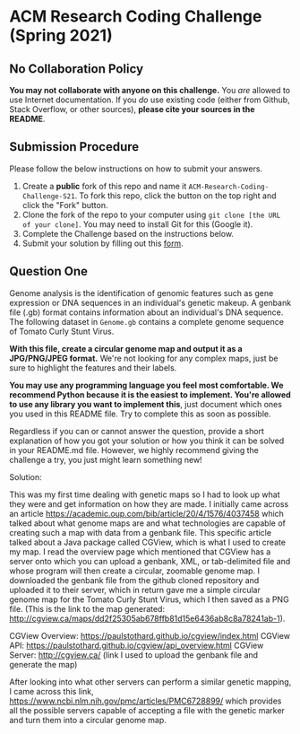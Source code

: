 # ACM Research Coding Challenge (Spring 2021)

## No Collaboration Policy

**You may not collaborate with anyone on this challenge.** You _are_ allowed to use Internet documentation. If you _do_ use existing code (either from Github, Stack Overflow, or other sources), **please cite your sources in the README**.

## Submission Procedure

Please follow the below instructions on how to submit your answers.

1. Create a **public** fork of this repo and name it `ACM-Research-Coding-Challenge-S21`. To fork this repo, click the button on the top right and click the "Fork" button.
2. Clone the fork of the repo to your computer using `git clone [the URL of your clone]`. You may need to install Git for this (Google it).
3. Complete the Challenge based on the instructions below.
4. Submit your solution by filling out this [form](https://acmutd.typeform.com/to/uqAJNXUe).

## Question One

Genome analysis is the identification of genomic features such as gene expression or DNA sequences in an individual's genetic makeup. A genbank file (.gb) format contains information about an individual's DNA sequence. The following dataset in `Genome.gb` contains a complete genome sequence of Tomato Curly Stunt Virus. 

**With this file, create a circular genome map and output it as a JPG/PNG/JPEG format.** We're not looking for any complex maps, just be sure to highlight the features and their labels.

**You may use any programming language you feel most comfortable. We recommend Python because it is the easiest to implement. You're allowed to use any library you want to implement this**, just document which ones you used in this README file. Try to complete this as soon as possible.

Regardless if you can or cannot answer the question, provide a short explanation of how you got your solution or how you think it can be solved in your README.md file. However, we highly recommend giving the challenge a try, you just might learn something new!

Solution:

This was my first time dealing with genetic maps so I had to look up what they were and get information on how they are made. I initially came across an article https://academic.oup.com/bib/article/20/4/1576/4037458 which talked about what genome maps are and what technologies are capable of creating such a map with data from a genbank file. This specific article talked about a Java package called CGView, which is what I used to create my map. I read the overview page which mentioned that CGView has a server onto which you can upload a genbank, XML, or tab-delimited file and whose program will then create a circular, zoomable genome map. I downloaded the genbank file from the github cloned repository and uploaded it to their server, which in return gave me a simple circular genome map for the Tomato Curly Stunt Virus, which I then saved as a PNG file. (This is the link to the map generated: http://cgview.ca/maps/dd2f25305ab678ffb81d15e6436ab8c8a78241ab-1).

CGView Overview: https://paulstothard.github.io/cgview/index.html
CGView API: https://paulstothard.github.io/cgview/api_overview.html
CGView Server: http://cgview.ca/ (link I used to upload the genbank file and generate the map)


After looking into what other servers can perform a similar genetic mapping, I came across this link, https://www.ncbi.nlm.nih.gov/pmc/articles/PMC6728899/ which provides all the possible servers capable of accepting a file with the genetic marker and turn them into a circular genome map. 

